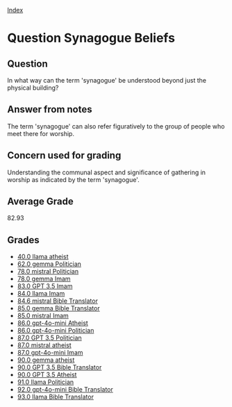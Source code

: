 
[Index](../../index.md)
# Question Synagogue Beliefs
## Question
In what way can the term 'synagogue' be understood beyond just the physical building?

## Answer from notes
The term 'synagogue' can also refer figuratively to the group of people who meet there for worship.

## Concern used for grading
Understanding the communal aspect and significance of gathering in worship as indicated by the term 'synagogue'.

## Average Grade
82.93

## Grades
 * [40.0 llama atheist](../answers/llama_atheist/Synagogue_Beliefs.md)
 * [62.0 gemma Politician](../answers/gemma_Politician/Synagogue_Beliefs.md)
 * [78.0 mistral Politician](../answers/mistral_Politician/Synagogue_Beliefs.md)
 * [78.0 gemma Imam](../answers/gemma_Imam/Synagogue_Beliefs.md)
 * [83.0 GPT 3.5 Imam](../answers/GPT_3.5_Imam/Synagogue_Beliefs.md)
 * [84.0 llama Imam](../answers/llama_Imam/Synagogue_Beliefs.md)
 * [84.6 mistral Bible Translator](../answers/mistral_Bible_Translator/Synagogue_Beliefs.md)
 * [85.0 gemma Bible Translator](../answers/gemma_Bible_Translator/Synagogue_Beliefs.md)
 * [85.0 mistral Imam](../answers/mistral_Imam/Synagogue_Beliefs.md)
 * [86.0 gpt-4o-mini Atheist](../answers/gpt-4o-mini_Atheist/Synagogue_Beliefs.md)
 * [86.0 gpt-4o-mini Politician](../answers/gpt-4o-mini_Politician/Synagogue_Beliefs.md)
 * [87.0 GPT 3.5 Politician](../answers/GPT_3.5_Politician/Synagogue_Beliefs.md)
 * [87.0 mistral atheist](../answers/mistral_atheist/Synagogue_Beliefs.md)
 * [87.0 gpt-4o-mini Imam](../answers/gpt-4o-mini_Imam/Synagogue_Beliefs.md)
 * [90.0 gemma atheist](../answers/gemma_atheist/Synagogue_Beliefs.md)
 * [90.0 GPT 3.5 Bible Translator](../answers/GPT_3.5_Bible_Translator/Synagogue_Beliefs.md)
 * [90.0 GPT 3.5 Atheist](../answers/GPT_3.5_Atheist/Synagogue_Beliefs.md)
 * [91.0 llama Politician](../answers/llama_Politician/Synagogue_Beliefs.md)
 * [92.0 gpt-4o-mini Bible Translator](../answers/gpt-4o-mini_Bible_Translator/Synagogue_Beliefs.md)
 * [93.0 llama Bible Translator](../answers/llama_Bible_Translator/Synagogue_Beliefs.md)
